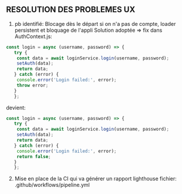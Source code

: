 ## RESOLUTION DES PROBLEMES UX

1. pb identifié:  Blocage dès le départ si on n'a pas de compte, loader persistent et bloquage de l'appli
   Solution adoptée => fix dans AuthContext.js:
   
```jsx
const login = async (username, password) => {
   try {
    const data = await loginService.login(username, password);
    setAuth(data);
    return data;
   } catch (error) {
    console.error('Login failed:', error);
    throw error;
   }
   };
 ```
devient:
```jsx
const login = async (username, password) => {
   try {
    const data = await loginService.login(username, password);
    setAuth(data);
    return data;
   } catch (error) {
    console.error('Login failed:', error);
    return false;
   }
   };
 ```
2. Mise en place de la CI qui va générer un rapport lighthouse
fichier: .github/workflows/pipeline.yml